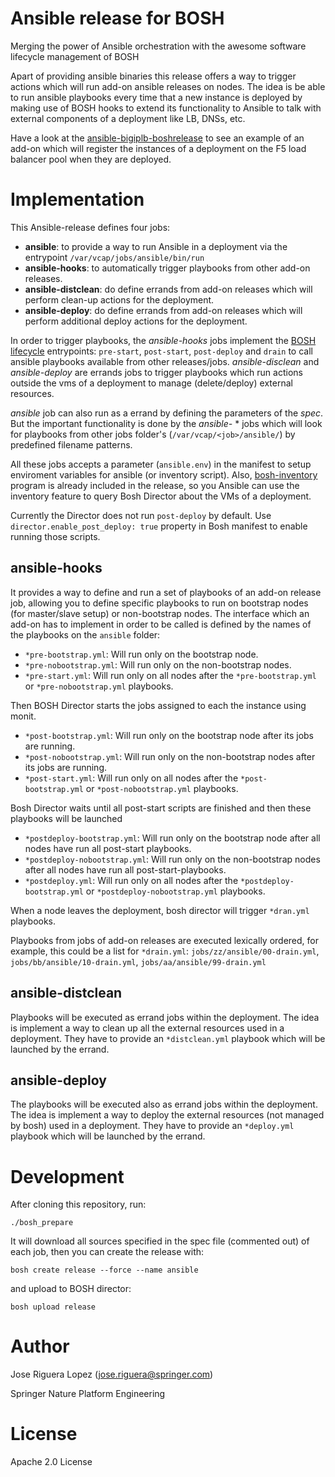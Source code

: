 # Ansible release for BOSH

Merging the power of Ansible orchestration with the awesome software lifecycle management of BOSH

Apart of providing ansible binaries this release offers a way to trigger actions 
which will run add-on ansible releases on nodes. The idea is be able to run
ansible playbooks every time that a new instance is deployed by making use 
of BOSH hooks to extend its functionality to Ansible to talk with external
components of a deployment like LB, DNSs, etc.

Have a look at the [ansible-bigiplb-boshrelease](https://github.com/SpringerPE/ansible-bigiplb-boshrelease)
to see an example of an add-on which will register the instances of a deployment 
on the F5 load balancer pool when they are deployed.


# Implementation

This Ansible-release defines four jobs:

* **ansible**: to provide a way to run Ansible in a deployment via the entrypoint `/var/vcap/jobs/ansible/bin/run`
* **ansible-hooks**: to automatically trigger playbooks from other add-on releases.
* **ansible-distclean**: do define errands from add-on releases which will perform clean-up actions for the deployment.
* **ansible-deploy**: do define errands from add-on releases which will perform additional deploy actions for the deployment.

In order to trigger playbooks, the *ansible-hooks* jobs implement the [BOSH lifecycle](https://bosh.io/docs/job-lifecycle.html)
entrypoints: `pre-start`, `post-start`, `post-deploy` and `drain` to call ansible 
playbooks available from other releases/jobs. *ansible-disclean* and *ansible-deploy*
are errands jobs to trigger playbooks which run actions outside the vms of a 
deployment to manage (delete/deploy) external resources.

*ansible* job can also run as a errand by defining the parameters of the *spec*. But
the important functionality is done by the *ansible-* * jobs which will look for
playbooks from other jobs folder's (`/var/vcap/<job>/ansible/`) by predefined
filename patterns.

All these jobs accepts a parameter (`ansible.env`) in the manifest to setup
enviroment variables for ansible (or inventory script). Also, [bosh-inventory](https://github.com/SpringerPE/bosh-ansible-inventory)
program is already included in the release, so you Ansible can use the
inventory feature to query Bosh Director about the VMs of a deployment.

Currently the Director does not run `post-deploy` by default. Use 
`director.enable_post_deploy: true` property in Bosh manifest to enable 
running those scripts.


## ansible-hooks

It provides a way to define and run a set of playbooks of an add-on release
job, allowing you to define specific playbooks to run on bootstrap nodes 
(for master/slave setup) or non-bootstrap nodes. The interface which an 
add-on has to implement in order to be called is defined by the names of the 
playbooks on the `ansible` folder:

* `*pre-bootstrap.yml`: Will run only on the bootstrap node.
* `*pre-nobootstrap.yml`: Will run only on the non-bootstrap nodes.
* `*pre-start.yml`: Will run only on all nodes after the `*pre-bootstrap.yml` or `*pre-nobootstrap.yml` playbooks.

Then BOSH Director starts the jobs assigned to each the instance using monit.

* `*post-bootstrap.yml`: Will run only on the bootstrap node after its jobs are running.
* `*post-nobootstrap.yml`: Will run only on the non-bootstrap nodes after its jobs are running.
* `*post-start.yml`: Will run only on all nodes after the `*post-bootstrap.yml` or `*post-nobootstrap.yml` playbooks.

Bosh Director waits until all post-start scripts are finished and then these playbooks will be launched

* `*postdeploy-bootstrap.yml`: Will run only on the bootstrap node after all nodes have run all post-start playbooks.
* `*postdeploy-nobootstrap.yml`: Will run only on the non-bootstrap nodes after all nodes have run all post-start-playbooks. 
* `*postdeploy.yml`: Will run only on all nodes after the `*postdeploy-bootstrap.yml` or `*postdeploy-nobootstrap.yml` playbooks.


When a node leaves the deployment, bosh director will trigger `*dran.yml` playbooks.

Playbooks from jobs of add-on releases are executed lexically ordered, for example, this
could be a list for `*drain.yml`: `jobs/zz/ansible/00-drain.yml`, `jobs/bb/ansible/10-drain.yml`, `jobs/aa/ansible/99-drain.yml` 


## ansible-distclean

Playbooks will be executed as errand jobs within the deployment. The idea is 
implement a way to clean up all the external resources used in a deployment.
They have to provide an `*distclean.yml` playbook which will be launched by the
errand.


## ansible-deploy

The playbooks will be executed also as errand jobs within the deployment. The 
idea is implement a way to deploy the external resources (not managed by bosh)
used in a deployment. They have to provide an `*deploy.yml` playbook which will
be launched by the errand.


# Development

After cloning this repository, run:

```
./bosh_prepare
```

It will download all sources specified in the spec file (commented out) of each job, then you
can create the release with:
```
bosh create release --force --name ansible 
```

and upload to BOSH director:

```
bosh upload release
```


# Author

Jose Riguera Lopez (jose.riguera@springer.com)

Springer Nature Platform Engineering


# License

Apache 2.0 License

